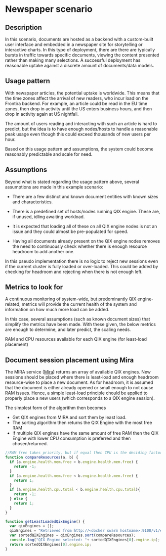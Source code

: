 # Newspaper scenario

## Description

In this scenario, documents are hosted as a backend with a custom-built
user interface and embedded in a newspaper site for storytelling or interactive
charts. In this type of deployment, there are there are typically bursts in
traffic towards specific documents, viewing the content presented rather than
making many selections. A successful deployment has reasonable uptake against
a discrete amount of documents/data models.

## Usage pattern

With newspaper articles, the potential uptake is worldwide. This means that
the time zones affect the arrival of new readers, who incur load on the
Frontira backend. For example, an article could be read in the EU time zones,
then drop in activity until the US enters business hours, and then drop in
activity again at US nightfall.

The amount of users reading and interacting with such an article is hard to
predict, but the idea is to have enough nodes/hosts to handle a reasonable peak
usage even though this could exceed thousands of new users per hour.

Based on this usage pattern and assumptions, the system could become reasonably
predictable and scale for need.

## Assumptions

Beyond what is stated regarding the usage pattern above, several assumptions
are made in this example scenario:

- There are a few distinct and known document entities with known
  sizes and characteristics.

- There is a predefined set of hosts/nodes running QIX engine. These are, if
  unused, idling awaiting workload.

- It is expected that loading all of these on all QIX engine nodes is not an
  issue and they could almost be pre-populated for speed.

- Having all documents already present on the QIX engine nodes
  removes the need to continuously check whether there is enough resource
  headroom to add another one.

In this pseudo implementation there is no logic to reject new sessions
even if the current cluster is fully loaded or over-loaded. This could be
added by checking for headroom and rejecting when there is not enough left.

## Metrics to look for

A continuous monitoring of system-wide, but predominantly QIX engine-related,
metrics will provide the current health of the system and information on how
much more load can be added.

In this case, several assumptions (such as known document sizes)
that simplify the metrics have been made. With these given, the below metrics
are enough to determine, and later predict, the scaling needs.

RAM and CPU resources available for each QIX engine (for least-load placement)

## Document session placement using Mira

The MIRA service ([Mira](./../documentation/services/mira.md)) returns an array
of available QIX engines. New sessions should be placed where there is least-load
and enough headroom resource-wise to place a new document. As for headroom, it is
assumed that the document is either already opened or small
enough to not cause RAM issues. Hence, a simple least-load principle chould
be applied to properly place a new users (which corresponds to a QIX engine
session).

The simplest form of the algorithm then becomes
* Get QIX engines from MIRA and sort them by least load.
* The sorting algorithm then returns the QIX Engine with the most free RAM
* If multiple QIX engines have the same amount of free RAM then the QIX Engine
  with lower CPU consumption is preferred and then chosen/returned.

```javascript
//RAM free takes priority, but if equal then CPU is the deciding factor
function compareResources(a, b) {
  if (a.engine.health.mem.free > b.engine.health.mem.free) {
    return -1;
  }
  if (a.engine.health.mem.free < b.engine.health.mem.free) {
    return 1;
  }
  if (a.engine.health.cpu.total < b.engine.health.cpu.total){
    return -1;
  } else {
    return 1;
  }
}

function getLeastLoadedQixEngine() {
  var qixEngines = [];
  qixEngines = "Retrieved from http://<docker swarm hostname>:9100/v1/engines"
  var sortedQIXEngines = qixEngines.sort(compareResources);
  console.log("QIX Engine selected: "+ sortedQIXEngines[0].engine.ip);
  return sortedQIXEngines[0].engine.ip;
}
```
